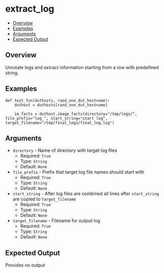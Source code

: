 # extract_log

- [Overview](#overview)
- [Examples](#examples)
- [Arguments](#arguments)
- [Expected Output](#expected-output)

## Overview
Unrotate logs and extract information starting from a row with predefined string.

## Examples
```
def test_fun(duthosts, rand_one_dut_hostname):
    duthost = duthosts[rand_one_dut_hostname]

    im_facts = duthost.image_facts(directory="/tmp/logs/", file_prefix="log_", start_string="start log", target_filename="/tmp/final_logs/final_log.log")
```

## Arguments
- `directory` - Name of directory with target log files
    - Required: `True`
    - Type: `String`
    - Default: `None`
- `file_prefix` - Prefix that target log file names should start with
    - Required: `True`
    - Type: `String`
    - Default: `None`
- `start_string` - After log files are combined all lines after `start_string` are copied to `target_filename`
    - Required: `True`
    - Type: `String`
    - Default: `None`
- `target_filename` - Filename for output log
    - Required: `True`
    - Type: `String`
    - Default: `None`

## Expected Output
Provides no output